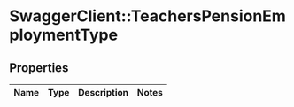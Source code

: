 # SwaggerClient::TeachersPensionEmploymentType

## Properties
Name | Type | Description | Notes
------------ | ------------- | ------------- | -------------

